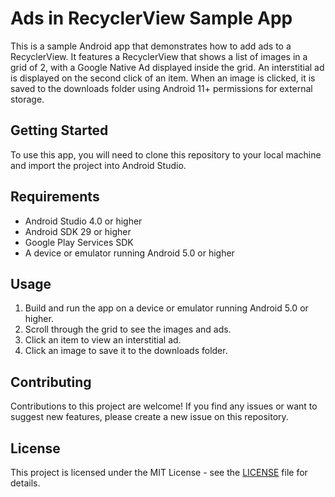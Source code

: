 # Ads in RecyclerView Sample App

This is a sample Android app that demonstrates how to add ads to a RecyclerView. It features a RecyclerView that shows a list of images in a grid of 2, with a Google Native Ad displayed inside the grid. An interstitial ad is displayed on the second click of an item. When an image is clicked, it is saved to the downloads folder using Android 11+ permissions for external storage.

## Getting Started

To use this app, you will need to clone this repository to your local machine and import the project into Android Studio.

## Requirements

- Android Studio 4.0 or higher
- Android SDK 29 or higher
- Google Play Services SDK
- A device or emulator running Android 5.0 or higher

## Usage

1. Build and run the app on a device or emulator running Android 5.0 or higher.
2. Scroll through the grid to see the images and ads.
3. Click an item to view an interstitial ad.
4. Click an image to save it to the downloads folder.

## Contributing

Contributions to this project are welcome! If you find any issues or want to suggest new features, please create a new issue on this repository.

## License

This project is licensed under the MIT License - see the [LICENSE](LICENSE) file for details.
